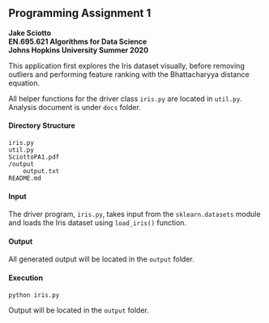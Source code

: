 ## Programming Assignment 1
__Jake Sciotto__  
__EN.695.621 Algorithms for Data Science__  
__Johns Hopkins University Summer 2020__  

This application first explores the Iris dataset visually, 
before removing outliers and performing feature ranking with
the Bhattacharyya distance equation.

All helper functions for the driver class `iris.py` are located
in `util.py`. Analysis document is under `docs` folder.

#### Directory Structure

	iris.py  
	util.py   
	SciottoPA1.pdf  
	/output  
		output.txt  
	README.md

#### Input

The driver program, `iris.py`, takes input from the `sklearn.datasets` module
and loads the Iris dataset using `load_iris()` function.

#### Output

All generated output will be located in the `output` folder.

#### Execution

`python iris.py`

Output will be located in the `output` folder.
